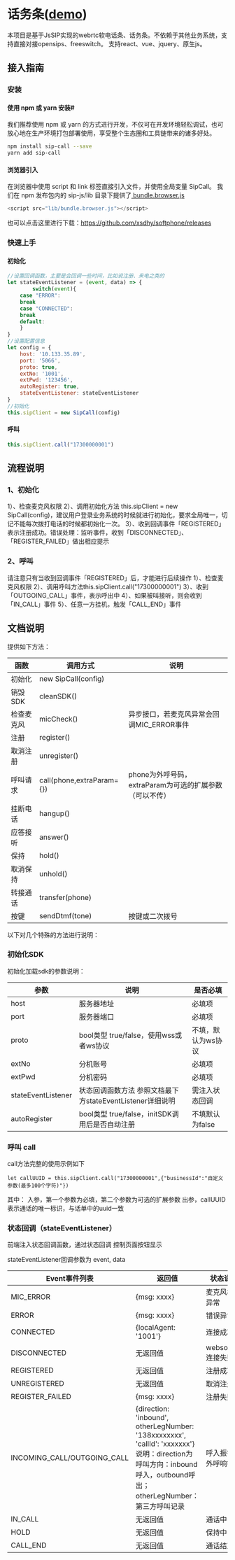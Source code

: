 # 话务条([demo](https://softphone.xsdhy.com/))
本项目是基于JsSIP实现的webrtc软电话条、话务条。不依赖于其他业务系统，支持直接对接opensips、freeswitch。
支持react、vue、jquery、原生js。

## 接入指南

### 安装

#### 使用 npm 或 yarn 安装#
我们推荐使用 npm 或 yarn 的方式进行开发，不仅可在开发环境轻松调试，也可放心地在生产环境打包部署使用，享受整个生态圈和工具链带来的诸多好处。
```bash
npm install sip-call --save
yarn add sip-call
```
#### 浏览器引入
在浏览器中使用 script 和 link 标签直接引入文件，并使用全局变量 SipCall。
我们在 npm 发布包内的 sip-js/lib 目录下提供了[ bundle.browser.js](https://github.com/xsdhy/softphone/releases)

```javascript
<script src="lib/bundle.browser.js"></script>
```
也可以点击这里进行下载：https://github.com/xsdhy/softphone/releases

### 快速上手

#### 初始化
```javascript
//设置回调函数，主要是会回调一些时间，比如说注册、来电之类的
let stateEventListener = (event, data) => {
		switch(event){
    case "ERROR":
    break
    case "CONNECTED":
    break
    default:
    }
}
//设置配置信息
let config = {
    host: '10.133.35.89',
    port: '5066',
    proto: true,
    extNo: '1001',
    extPwd: '123456',
    autoRegister: true,
    stateEventListener: stateEventListener
}
//初始化
this.sipClient = new SipCall(config)
```
#### 呼叫
```javascript
this.sipClient.call("17300000001")
```

## 流程说明

### 1、初始化
1）、检查麦克风权限
2）、调用初始化方法
this.sipClient = new SipCall(config)，建议用户登录业务系统的时候就进行初始化，要求全局唯一，切记不能每次拨打电话的时候都初始化一次。
3）、收到回调事件「REGISTERED」表示注册成功。错误处理：监听事件，收到「DISCONNECTED」、「REGISTER_FAILED」做出相应提示

### 2、呼叫
请注意只有当收到回调事件「REGISTERED」后，才能进行后续操作
1）、检查麦克风权限
2）、调用呼叫方法this.sipClient.call("17300000001")
3）、收到「OUTGOING_CALL」事件，表示呼出中
4）、如果被叫接听，则会收到「IN_CALL」事件
5）、任意一方挂机，触发「CALL_END」事件



## 文档说明

提供如下方法：

| 函数    | 调用方式                     | 说明         |
|-------|--------------------------|------------|
| 初始化   | new SipCall(config)    |            |
| 销毁SDK | cleanSDK()         |            |
| 检查麦克风 | micCheck() | 异步接口，若麦克风异常会回调MIC_ERROR事件 |
| 注册    | register()         |            |
| 取消注册  | unregister()       |            |
| 呼叫请求  | call(phone,extraParam={}) | phone为外呼号码，extraParam为可选的扩展参数（可以不传） |
| 挂断电话  | hangup()           |            |
| 应答接听  | answer()           |            |
| 保持    | hold()             |            |
| 取消保持  | unhold()           |            |
| 转接通话  | transfer(phone)    |            |
| 按键 | sendDtmf(tone) | 按键或二次拨号 |

以下对几个特殊的方法进行说明：

### 初始化SDK

初始化加载sdk的参数说明：

| 参数                 | 说明                                     | 是否必填       |
|--------------------|----------------------------------------|------------|
| host               | 服务器地址                                  | 必填项        |
| port               | 服务器端口                                  | 必填项        |
| proto              | bool类型 true/false，使用wss或者ws协议          | 不填，默认为ws协议 |
| extNo              | 分机账号                                   | 必填项        |
| extPwd             | 分机密码                                   | 必填项        |
| stateEventListener | 状态回调函数方法 参照文档最下方stateEventListener详细说明 | 需注入状态回调    |
| autoRegister       | bool类型 true/false，initSDK调用后是否自动注册     | 不填默认为false |


### 呼叫 call

call方法完整的使用示例如下
```
let callUUID = this.sipClient.call("17300000001",{"businessId":"自定义参数(最多100个字符)"})
```
其中：
入参，第一个参数为必填，第二个参数为可选的扩展参数
出参，callUUID表示通话的唯一标识，与话单中的uuid一致


### 状态回调（stateEventListener）

前端注入状态回调函数，通过状态回调 控制页面按钮显示

stateEventListener回调参数为 event, data

| Event事件列表                   | 返回值                                                                                                                                      | 状态说明          |
|-----------------------------|------------------------------------------------------------------------------------------------------------------------------------------|---------------|
| MIC_ERROR                   | {msg: xxxx}                                                                                                                              | 麦克风检测异常       |
| ERROR                       | {msg: xxxx}                                                                                                                              | 错误异常          |
| CONNECTED                   | {localAgent: '1001'}                                                                                                                     | 连接成功          |
| DISCONNECTED                | 无返回值                                                                                                                                     | websocket连接失败 |
| REGISTERED                  | 无返回值                                                                                                                                     | 注册成功          |
| UNREGISTERED                | 无返回值                                                                                                                                     | 取消注册          |
| REGISTER_FAILED             | {msg: xxxx}                                                                                                                              | 注册失败          |
| INCOMING_CALL/OUTGOING_CALL | {direction: 'inbound', otherLegNumber: '138xxxxxxxx', 'callId': 'xxxxxxx'} 说明：direction为呼叫方向：inbound呼入，outbound呼出；otherLegNumber：第三方呼叫记录 | 呼入振铃/外呼响铃     |
| IN_CALL                     | 无返回值                                                                                                                                     | 通话中           |
| HOLD                        | 无返回值                                                                                                                                     | 保持中           |
| CALL_END                    | 无返回值                                                                                                                                     | 通话结束          |
